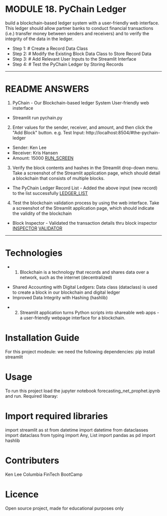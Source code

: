 # MODULE 18. PyChain Ledger
build a blockchain-based ledger system with a user-friendly web interface. 
This ledger should allow partner banks to conduct financial transactions (i.e.) transfer money between senders and receivers) 
and to verify the integrity of the data in the ledger.
* Step 1: # Create a Record Data Class
* Step 2: # Modify the Existing Block Data Class to Store Record Data
* Step 3: # Add Relevant User Inputs to the Streamlit Interface
* Step 4: # Test the PyChain Ledger by Storing Records
_____________________________________________________
# README ANSWERS
1. PyChain - Our Blockchain-based ledger System User-friendly web insterface
- Streamlit run pychain.py

2. Enter values for the sender, receiver, and amount, and then click the "Add Block" button. 
e.g. Test Input: http://localhost:8504/#the-pychain-ledger 
- Sender: Ken Lee
- Receiver: Kris Hansen
- Amount: 15000
[RUN_SCREEN](https://github.com/klee08/module_challenges/blob/main/Module18_Challenge/Resources/image1.PNG)

3. Verify the block contents and hashes in the Streamlit drop-down menu.
Take a screenshot of the Streamlit application page, which should detail a blockchain that consists of multiple blocks. 
- The PyChain Ledger Record List - Added the above input (new record) to the list successfully
[LEDGER_LIST](https://github.com/klee08/module_challenges/blob/main/Module18_Challenge/Resources/image2.PNG)

4. Test the blockchain validation process by using the web interface.
Take a screenshot of the Streamlit application page, which should indicate the validity of the blockchain
- Block Inspector - Validated the transaction details thru block inspector
[INSPECTOR](https://github.com/klee08/module_challenges/blob/main/Module18_Challenge/Resources/image3.PNG)
[VALIDATOR](https://github.com/klee08/module_challenges/blob/main/Module18_Challenge/Resources/image4.PNG)

_____________________________________________________
# Technologies
* 1. Blockchain is a technology that records and shares data over a network, such as the internet (decentralized)
-  Shared Accounting with Digital Ledgers: Data class (dataclass) is used to create a block in our blockchain and digital ledger
-  Improved Data Integrity with Hashing (hashlib)
* 2. Streamlit application turns Python scripts into shareable web apps - a user-friendly webpage interface for a blockchain.
  
# Installation Guide
For this project modeule: we need the following dependencies:
  pip install streamlit

# Usage
To run this project load the jupyter notebook forecasting_net_prophet.ipynb and run.
Required libaray: 
# Import required libraries
import streamlit as st
from datetime import datetime
from dataclasses import dataclass
from typing import Any, List
import pandas as pd
import hashlib

# Contributers
Ken Lee
Columbia FinTech BootCamp
# Licence
Open source project, made for educational purposes only
